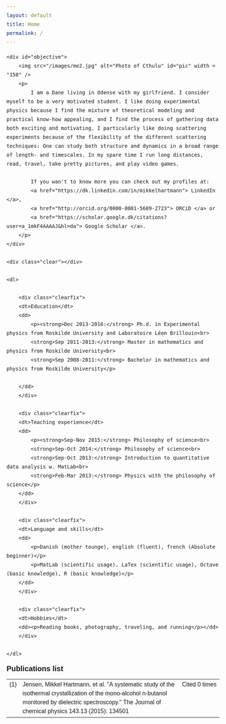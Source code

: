 ```yaml
---
layout: default
title: Home
permalink: /
---
```


<script>
  (function(i,s,o,g,r,a,m){i['GoogleAnalyticsObject']=r;i[r]=i[r]||function(){
  (i[r].q=i[r].q||[]).push(arguments)},i[r].l=1*new Date();a=s.createElement(o),
  m=s.getElementsByTagName(o)[0];a.async=1;a.src=g;m.parentNode.insertBefore(a,m)
  })(window,document,'script','//www.google-analytics.com/analytics.js','ga');

  ga('create', 'UA-58194853-1', 'auto');
  ga('send', 'pageview');

</script>

<style type="text/css">
* { margin: 0; padding: 0; }
body { font: 16px Helvetica, Sans-Serif; line-height: 24px; background: url(images/noise.jpg); }
.clear { clear: both; }
.cite {float: right; font-size: 10px;}
#pic { float: right; padding: 0px 0px 30px 40px; }
h1 { margin: 0 0 16px 0; padding: 0 0 16px 0; font-size: 42px; font-weight: bold; letter-spacing: -2px; border-bottom: 1px solid #999; }
h2 { font-size: 20px; margin: 0 0 6px 0; position: relative; }
h2 span { position: absolute; bottom: 0; right: 0; font-style: italic; font-family: Georgia, Serif; font-size: 16px; color: #999; font-weight: normal; }
p { margin: 0 0 16px 0; }
a { color: #999; text-decoration: none;}
ul { margin: 0 0 32px 17px; }

#objective p { font-family: Georgia, Serif; font-style: italic; color: #666; }
dl { padding-top: 40px; }
dt {
    width: 130px;
    font-style: italic;
    font-weight: bold;
    font-size: 18px;
    text-align: right;
    padding: 0 26px 0 0;
    float: left;
    height: 100px;
    border-right: 1px solid #999;
}

dd p {
    padding-left: 180px;
}

dl .clearfix {
    padding-bottom: 20px;
}
</style>

<div id="page-wrap">

    <div id="objective">
        <img src="/images/me2.jpg" alt="Photo of Cthulu" id="pic" width = "150" />
        <p>
            I am a Dane living in Odense with my girlfriend. I consider myself to be a very motivated student. I like doing experimental physics because I find the mixture of theoretical modeling and practical know-how appealing, and I find the process of gathering data both exciting and motivating. I particularly like doing scattering experiments because of the flexibility of the different scattering techniques: One can study both structure and dynamics in a broad range of length- and timescales. In my spare time I run long distances, read, travel, take pretty pictures, and play video games.

            If you wan't to know more you can check out my profiles at:
            <a href="https://dk.linkedin.com/in/mikkelhartmann"> LinkedIn </a>,
            <a href="http://orcid.org/0000-0001-5609-2723"> ORCiD </a> or
            <a href="https://scholar.google.dk/citations?user=a_1mkF4AAAAJ&hl=da"> Google Scholar </a>.
        </p>
    </div>

    <div class="clear"></div>

    <dl>

        <div class="clearfix">
        <dt>Education</dt>
        <dd>
            <p><strong>Dec 2013-2016:</strong> Ph.d. in Experimental physics from Roskilde University and Laboratoire Léon Brillouin<br>
            <strong>Sep 2011-2013:</strong> Master in mathematics and physics from Roskilde University<br>
            <strong>Sep 2008-2011:</strong> Bachelor in mathematics and physics from Roskilde University</p>

        </dd>
        </div>

        <div class="clearfix">         
        <dt>Teaching experience</dt>
        <dd>
            <p><strong>Sep-Nov 2015:</strong> Philosophy of science<br>
            <strong>Sep-Oct 2014:</strong> Philosophy of science<br>
            <strong>Sep-Oct 2013:</strong> Introduction to quantitative data analysis w. MatLab<br>
            <strong>Feb-Mar 2013:</strong> Physics with the philosophy of science</p>
        </dd>
        </div>

        <div class="clearfix">
        <dt>Language and skills</dt>
        <dd>
            <p>Danish (mother tounge), english (fluent), french (Absolute beginner)</p>
            <p>MatLab (scientific usage), LaTex (scientific usage), Octave (basic knowledge), R (basic knowledge)</p>
        </dd>
        </div>

        <div class="clearfix">
        <dt>Hobbies</dt>
        <dd><p>Reading books, photography, traveling, and running</p></dd>
        </div>

    </dl>

</div>

<div class="clear"></div>
<h2>Publications list</h2>
<table style="width:100%" cellpadding="5" cellspacing="5">
    <tr>
        <td valign="top">(1)</td>
        <td valign="top">Jensen, Mikkel Hartmann, et al. "A systematic study of the isothermal crystallization of the mono-alcohol n-butanol monitored by dielectric spectroscopy." The Journal of chemical physics 143.13 (2015): 134501</td>
        <td valign="top" style="white-space:nowrap;">Cited 0 times</td>
    </tr>
</table>
<style type="text/css">

table.gridtable {
    font-family: verdana,arial,sans-serif;
    font-size:12px;
    border-width: 0px;
    border-collapse: collapse;
}
table.gridtable th {
    border-width: 0px;
    padding: 4px;
    border-style: solid;
}
table.gridtable td {
    padding: 8px;
}
</style>
